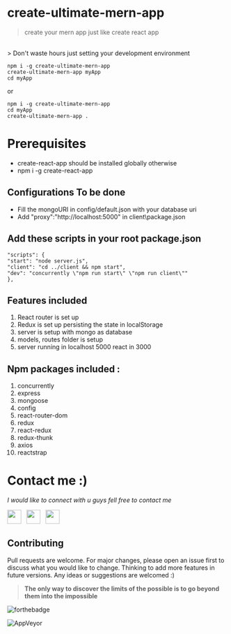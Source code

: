 
# create-ultimate-mern-app

> create your mern app just like create react app
<br/>
> Don't waste hours just setting your development environment

<br/>

    npm i -g create-ultimate-mern-app
    create-ultimate-mern-app myApp
    cd myApp

  or
  

    npm i -g create-ultimate-mern-app
    cd myApp
    create-ultimate-mern-app .







# Prerequisites

  

- create-react-app should be installed globally otherwise
- npm i -g create-react-app

  

  



  


## Configurations To be done

  

- Fill the mongoURI in config/default.json with your database uri
- Add "proxy":"http://localhost:5000" in client\package.json
  

  


## Add these scripts in your root package.json

  

    "scripts": {
    "start": "node server.js",
    "client": "cd ../client && npm start",
    "dev": "concurrently \"npm run start\" \"npm run client\""
    },

## Features included
  

 1. React router is set up
 2. Redux is set up persisting the state in localStorage
 3. server is setup with mongo as database
 4. models, routes folder is setup
 5. server running in localhost 5000 react in 3000
 
 
## Npm packages included :
 
 1. concurrently
 2. express
 3. mongoose
 4. config
 5. react-router-dom
 6. redux
 7. react-redux
 8. redux-thunk
 9. axios
 10. reactstrap

# Contact me :)

  

*I would like to connect with u guys fell free to contact me*

  

  

<a  href="https://www.facebook.com/sankar.ub"  target="_blank"><img  height="32"  width="32"  src="https://cdn.jsdelivr.net/npm/simple-icons@latest/icons/facebook.svg"  /></a>  &nbsp;&nbsp;<a  href="https://www.linkedin.com/in/sankar-kvs-a6a71b1a3/"  target="_blank"><img  height="32"  width="32"  src="https://cdnjs.cloudflare.com/ajax/libs/ionicons/4.5.6/collection/build/ionicons/svg/logo-linkedin.svg"  /></a>  &nbsp;&nbsp;<a  href="https://www.instagram.com/kvs_sk/"  target="_blank"><img  height="32"  width="32"  src="https://cdn.jsdelivr.net/npm/simple-icons@latest/icons/instagram.svg"  /></a>

  

  

## Contributing

  

Pull requests are welcome. For major changes, please open an issue first to discuss what you would like to change. Thinking to add more features in future versions. Any ideas or suggestions are welcomed :)

  

  

  

>  **The only way to discover the limits of the possible is to go beyond them into the impossible**

  

  

![forthebadge](https://forthebadge.com/images/badges/built-with-love.svg)

  

  

![AppVeyor](https://img.shields.io/badge/by-KVS-red?style=for-the-badge)
